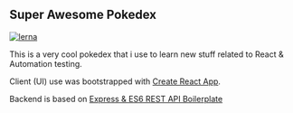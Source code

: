 ## Super Awesome Pokedex

[![lerna](https://img.shields.io/badge/maintained%20with-lerna-cc00ff.svg)](https://lernajs.io/) 

This is a very cool pokedex that i use to learn new stuff related to React & Automation testing.

Client (UI) use was bootstrapped with [Create React App](https://github.com/facebook/create-react-app).

Backend is based on [Express & ES6 REST API Boilerplate](https://github.com/developit/express-es6-rest-api)

